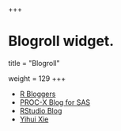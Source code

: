 +++
# Blogroll widget.

title = "Blogroll"

weight = 129
+++

* [R Bloggers](https://www.r-bloggers.com)  
* [PROC-X Blog for SAS](http://proc-x.com/)
* [RStudio Blog](https://blog.rstudio.com/)
* [Yihui Xie](https://yihui.name/en)

